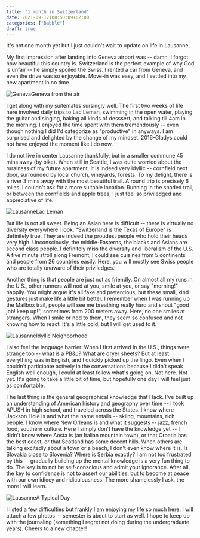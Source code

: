 ```yaml
---
title: "1 month in Switzerland"
date: 2021-09-17T08:50:09+02:00
categories: ["Babble"]
draft: true
---
```

It's not one month yet but I just couldn't wait to update on life in Lausanne. 

My first impression after landing into Geneva airport was -- damn, I forgot how beautiful this country is. Switzerland is the perfect example of why God is unfair -- he simply spoiled the Swiss. I rented a car from Geneva, and even the drive was so enjoyable. Move-in was easy, and I settled into my new apartment in no time. 

![Geneva](/post/1monthSwitzerland/IMG_0544.jpg)Geneva from the air

I get along with my suitemates sursingly well. The first two weeks of life here involved daily trips to Lac Leman, swimming in the open water, playing the guitar and singing, baking all kinds of desssert, and talking till 4am in the morning. I enjoyed the time spent with them tremendously -- even though nothing I did I'd categorize as "productive" in anyways. I am surprised and delighted by the change of my mindset. 2016-Gladys could not have enjoyed the moment like I do now. 

I do not live in center Lausanne thankfully, but in a smaller commune 45 mins away (by bike). When still in Seattle, I was quite worried about the ruralness of my future apartment. It is indeed very idyllic -- cornfield next door, surrounded by local church, vineyards, forests. To my delight, there is a river 3 mins away with the most beautiful trail. A round trip is precisely 6 miles. I couldn't ask for a more suitable location. Running in the shaded trail, or between the cornfields and apple trees, I just feel so priviledged and appreciative of life. 

![Lausanne](/post/1monthSwitzerland/IMG_0572.jpg)Lac Leman

But life is not all sweet. Being an Asian here is difficult -- there is virtually no diversity everywhere I look. "Switzerland is the Texas of Europe" is definitely true. They are indeed the proudest people who hold their heads very high. Unconsciously, the middle-Easterns, the blacks and Asians are second class people. I definitely miss the diversity and liberalism of the U.S. A five minute stroll along Fremont, I could see cuisines from 5 continents and people from 26 countries easily. Here, you will mostly see Swiss people who are totally unaware of their priviledges. 

Another thing is that people are just not as friendly. On almost all my runs in the U.S., other runners will nod at you, smile at you, or say "morning!" happily. You might argue it's all fake and pretentious, but these small, kind gestures just make life a little bit better. I remember when I was running up the Mailbox trail, people will see me breathing really hard and shout "good job! keep up!", sometimes from 200 meters away. Here, no one smiles at strangers. When I smile or nod to them, they seem so confused and not knowing how to react. It's a little cold, but I will get used to it. 

![Lausanne](/post/1monthSwitzerland/IMG_0687.jpg)Idyllic Neighborhood

I also feel the language barrier. When I first arrived in the U.S., things were strange too -- what is a PB&J? What are dryer sheets? But at least everything was in English, and I quickly picked up the lingo. Even when I couldn't participate actively in the conversations because I didn't speak English well enough, I could at least follow what's going on. Not here. Not yet. It's going to take a little bit of time, but hopefully one day I will feel just as comfortable. 

The last thing is the general geographical knowledge that I lack. I've built up an understanding of American history and geography over time -- I took APUSH in high school, and traveled across the States. I know where Jackson Hole is and what the name entails -- skiing, mountains, rich people. I know where New Orleans is and what it suggests -- jazz, french food, southern culture. Here I simply don't have the knowledge yet -- I didn't know where Aosta is (an Italian mountain town), or that Croatia has the best coast, or that Scotland has some decent hills. When others are talking excitedly about a town or a beach, I don't even know where it is. Is Slovakia close to Slovenia? Where is Serbia exactly? I am not too frustrated by this -- gradually building up the mental knowledge is a very fun thing to do. The key is to not be self-conscious and admit your ignorance. After all, the key to confidence is not to assert our abilities, but to become at peace with our own idiocy and ridiculousness. The more shamelessly I ask, the more I will learn. 

![Lausanne](/post/1monthSwitzerland/IMG_0698.jpg)A Typical Day

I listed a few difficulties but frankly I am enjoying my life so much here. I will attach a few photos -- semester is about to start as well. I hope to keep up with the journaling (something I regret not doing during the undergraduate years). Cheers to a new chapter! 

